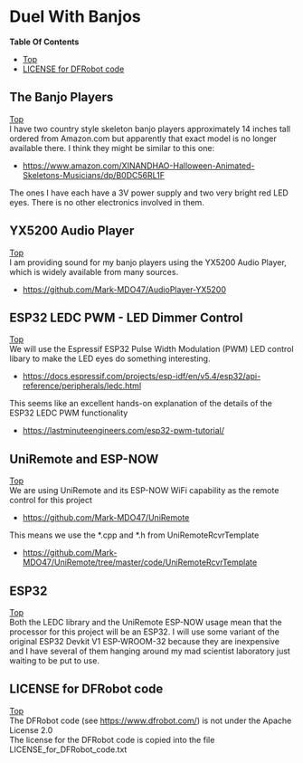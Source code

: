 # Duel With Banjos

**Table Of Contents**
* [Top](#duel-with-banjos "Top")
* [LICENSE for DFRobot code](#license-for-dfrobot-code "LICENSE for DFRobot code")

## The Banjo Players
[Top](#duel-with-banjos "Top")<br>
I have two country style skeleton banjo players approximately 14 inches tall ordered from Amazon.com but apparently that exact model is no longer available there.
I think they might be similar to this one:
- https://www.amazon.com/XINANDHAO-Halloween-Animated-Skeletons-Musicians/dp/B0DC56RL1F

The ones I have each have a 3V power supply and two very bright red LED eyes. There is no other electronics involved in them.

## YX5200 Audio Player
[Top](#duel-with-banjos "Top")<br>
I am providing sound for my banjo players using the YX5200 Audio Player, which is widely available from many sources.
- https://github.com/Mark-MDO47/AudioPlayer-YX5200

## ESP32 LEDC PWM - LED Dimmer Control
[Top](#duel-with-banjos "Top")<br>
We will use the Espressif ESP32 Pulse Width Modulation (PWM) LED control libary to make the LED eyes do something interesting.
- https://docs.espressif.com/projects/esp-idf/en/v5.4/esp32/api-reference/peripherals/ledc.html

This seems like an excellent hands-on explanation of the details of the ESP32 LEDC PWM functionality
- https://lastminuteengineers.com/esp32-pwm-tutorial/

## UniRemote and ESP-NOW
[Top](#duel-with-banjos "Top")<br>
We are using UniRemote and its ESP-NOW WiFi capability as the remote control for this project
- https://github.com/Mark-MDO47/UniRemote

This means we use the *.cpp and *.h from UniRemoteRcvrTemplate
- https://github.com/Mark-MDO47/UniRemote/tree/master/code/UniRemoteRcvrTemplate

## ESP32
[Top](#duel-with-banjos "Top")<br>
Both the LEDC library and the UniRemote ESP-NOW usage mean that the processor for this project will be an ESP32. I will use some variant of the original ESP32 Devkit V1 ESP-WROOM-32 because they are inexpensive and I have several of them hanging around my mad scientist laboratory just waiting to be put to use.

## LICENSE for DFRobot code
[Top](#duel-with-banjos "Top")<br>
The DFRobot code (see https://www.dfrobot.com/) is not under the Apache License 2.0<br>
The license for the DFRobot code is copied into the file LICENSE_for_DFRobot_code.txt
